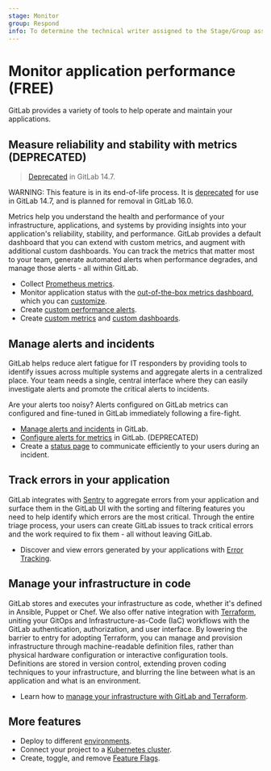 ```yaml
---
stage: Monitor
group: Respond
info: To determine the technical writer assigned to the Stage/Group associated with this page, see https://about.gitlab.com/handbook/product/ux/technical-writing/#assignments
---
```


# Monitor application performance **(FREE)**

GitLab provides a variety of tools to help operate and maintain
your applications.

## Measure reliability and stability with metrics (DEPRECATED)

> [Deprecated](https://gitlab.com/gitlab-org/gitlab/-/issues/346541) in GitLab 14.7.

WARNING:
This feature is in its end-of-life process. It is [deprecated](https://gitlab.com/gitlab-org/gitlab/-/issues/346541)
for use in GitLab 14.7, and is planned for removal in GitLab 16.0.

Metrics help you understand the health and performance of your infrastructure,
applications, and systems by providing insights into your application's reliability,
stability, and performance. GitLab provides a default dashboard that you
can extend with custom metrics, and augment with additional custom dashboards. You
can track the metrics that matter most to your team, generate automated alerts when
performance degrades, and manage those alerts - all within GitLab.

- Collect [Prometheus metrics](../user/project/integrations/prometheus_library/index.md).
- Monitor application status with the [out-of-the-box metrics dashboard](metrics/index.md),
  which you can [customize](metrics/dashboards/settings.md).
- Create [custom performance alerts](metrics/alerts.md).
- Create [custom metrics](metrics/index.md#adding-custom-metrics) and
  [custom dashboards](metrics/dashboards/index.md).

## Manage alerts and incidents

GitLab helps reduce alert fatigue for IT responders by providing tools to identify
issues across multiple systems and aggregate alerts in a centralized place. Your
team needs a single, central interface where they can easily investigate alerts
and promote the critical alerts to incidents.

Are your alerts too noisy? Alerts configured on GitLab metrics can configured
and fine-tuned in GitLab immediately following a fire-fight.

- [Manage alerts and incidents](incident_management/index.md) in GitLab.
- [Configure alerts for metrics](metrics/alerts.md) in GitLab. (DEPRECATED)
- Create a [status page](incident_management/status_page.md)
  to communicate efficiently to your users during an incident.

## Track errors in your application

GitLab integrates with [Sentry](https://sentry.io/welcome/) to aggregate errors
from your application and surface them in the GitLab UI with the sorting and filtering
features you need to help identify which errors are the most critical. Through the
entire triage process, your users can create GitLab issues to track critical errors
and the work required to fix them - all without leaving GitLab.

- Discover and view errors generated by your applications with
  [Error Tracking](error_tracking.md).

## Manage your infrastructure in code

GitLab stores and executes your infrastructure as code, whether it's
defined in Ansible, Puppet or Chef. We also offer native integration with
[Terraform](https://www.terraform.io/), uniting your GitOps and
Infrastructure-as-Code (IaC) workflows with the GitLab authentication, authorization,
and user interface. By lowering the barrier to entry for adopting Terraform, you
can manage and provision infrastructure through machine-readable definition files,
rather than physical hardware configuration or interactive configuration tools.
Definitions are stored in version control, extending proven coding techniques to
your infrastructure, and blurring the line between what is an application and what is
an environment.

- Learn how to [manage your infrastructure with GitLab and Terraform](../user/infrastructure/index.md).

## More features

- Deploy to different [environments](../ci/environments/index.md).
- Connect your project to a [Kubernetes cluster](../user/infrastructure/clusters/index.md).
- Create, toggle, and remove [Feature Flags](feature_flags.md).
